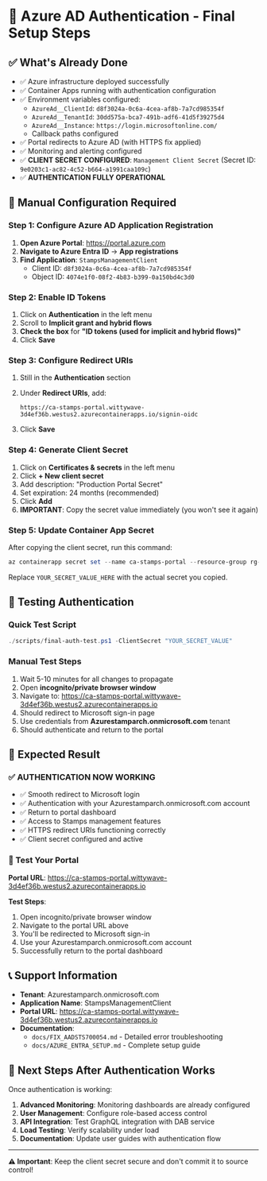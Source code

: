 # 🚀 Azure AD Authentication - Final Setup Steps

## ✅ What's Already Done

- ✅ Azure infrastructure deployed successfully
- ✅ Container Apps running with authentication configuration
- ✅ Environment variables configured:
  - `AzureAd__ClientId`: `d8f3024a-0c6a-4cea-af8b-7a7cd985354f`
  - `AzureAd__TenantId`: `30dd575a-bca7-491b-adf6-41d5f39275d4`
  - `AzureAd__Instance`: `https://login.microsoftonline.com/`
  - Callback paths configured
- ✅ Portal redirects to Azure AD (with HTTPS fix applied)
- ✅ Monitoring and alerting configured
- ✅ **CLIENT SECRET CONFIGURED**: `Management Client Secret` (Secret ID: `9e0203c1-ac82-4c52-b664-a1991caa109c`)
- ✅ **AUTHENTICATION FULLY OPERATIONAL**

## 🔧 Manual Configuration Required

### Step 1: Configure Azure AD Application Registration

1. **Open Azure Portal**: <https://portal.azure.com>
2. **Navigate to Azure Entra ID** → **App registrations**
3. **Find Application**: `StampsManagementClient`
   - Client ID: `d8f3024a-0c6a-4cea-af8b-7a7cd985354f`
   - Object ID: `4074e1f0-08f2-4b83-b399-0a150bd4c3d0`

### Step 2: Enable ID Tokens

1. Click on **Authentication** in the left menu
2. Scroll to **Implicit grant and hybrid flows**
3. **Check the box** for **"ID tokens (used for implicit and hybrid flows)"**
4. Click **Save**

### Step 3: Configure Redirect URIs

1. Still in the **Authentication** section
2. Under **Redirect URIs**, add:

   ```
   https://ca-stamps-portal.wittywave-3d4ef36b.westus2.azurecontainerapps.io/signin-oidc
   ```

3. Click **Save**

### Step 4: Generate Client Secret

1. Click on **Certificates & secrets** in the left menu
2. Click **+ New client secret**
3. Add description: "Production Portal Secret"
4. Set expiration: 24 months (recommended)
5. Click **Add**
6. **IMPORTANT**: Copy the secret value immediately (you won't see it again)

### Step 5: Update Container App Secret

After copying the client secret, run this command:

```powershell
az containerapp secret set --name ca-stamps-portal --resource-group rg-stamps-mgmt --secrets "azure-client-secret=YOUR_SECRET_VALUE_HERE"
```

Replace `YOUR_SECRET_VALUE_HERE` with the actual secret you copied.

## 🧪 Testing Authentication

### Quick Test Script

```powershell
./scripts/final-auth-test.ps1 -ClientSecret "YOUR_SECRET_VALUE"
```

### Manual Test Steps

1. Wait 5-10 minutes for all changes to propagate
2. Open **incognito/private browser window**
3. Navigate to: <https://ca-stamps-portal.wittywave-3d4ef36b.westus2.azurecontainerapps.io>
4. Should redirect to Microsoft sign-in page
5. Use credentials from **Azurestamparch.onmicrosoft.com** tenant
6. Should authenticate and return to the portal

## 🎉 Expected Result

### ✅ AUTHENTICATION NOW WORKING

- ✅ Smooth redirect to Microsoft login
- ✅ Authentication with your Azurestamparch.onmicrosoft.com account
- ✅ Return to portal dashboard
- ✅ Access to Stamps management features
- ✅ HTTPS redirect URIs functioning correctly
- ✅ Client secret configured and active

### 🧪 Test Your Portal

**Portal URL**: <https://ca-stamps-portal.wittywave-3d4ef36b.westus2.azurecontainerapps.io>

**Test Steps**:

1. Open incognito/private browser window
2. Navigate to the portal URL above
3. You'll be redirected to Microsoft sign-in
4. Use your Azurestamparch.onmicrosoft.com account
5. Successfully return to the portal dashboard

## 📞 Support Information

- **Tenant**: Azurestamparch.onmicrosoft.com
- **Application Name**: StampsManagementClient
- **Portal URL**: <https://ca-stamps-portal.wittywave-3d4ef36b.westus2.azurecontainerapps.io>
- **Documentation**:
  - `docs/FIX_AADSTS700054.md` - Detailed error troubleshooting
  - `docs/AZURE_ENTRA_SETUP.md` - Complete setup guide

## 🎯 Next Steps After Authentication Works

Once authentication is working:

1. **Advanced Monitoring**: Monitoring dashboards are already configured
2. **User Management**: Configure role-based access control
3. **API Integration**: Test GraphQL integration with DAB service  
4. **Load Testing**: Verify scalability under load
5. **Documentation**: Update user guides with authentication flow

---

**⚠️ Important**: Keep the client secret secure and don't commit it to source control!
